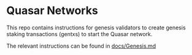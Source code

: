 # Quasar Networks

This repo contains instructions for genesis validators to create genesis staking transactions (gentxs) to start the Quasar network.

The relevant instructions can be found in [docs/Genesis.md](docs/Genesis.md)

